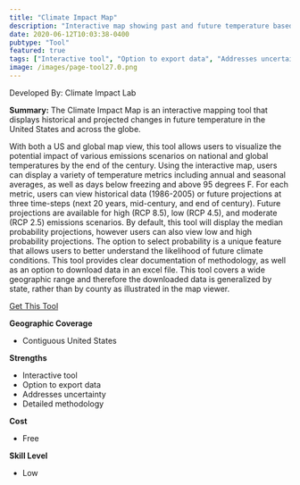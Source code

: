 ```yaml
---
title: "Climate Impact Map"
description: "Interactive map showing past and future temperature based different climate models"
date: 2020-06-12T10:03:38-0400
pubtype: "Tool"
featured: true
tags: ["Interactive tool", "Option to export data", "Addresses uncertainty", "Detailed methodology"]
image: /images/page-tool27.0.png
---
```

Developed By: Climate Impact Lab

**Summary:** The Climate Impact Map is an interactive mapping tool that displays historical and projected changes in future temperature in the United States and across the globe. 

With both a US and global map view, this tool allows users to visualize the potential impact of various emissions scenarios on national and global temperatures by the end of the century. Using the interactive map, users can display a variety of temperature metrics including annual and seasonal averages, as well as days below freezing and above 95 degrees F. For each metric, users can view historical data (1986-2005) or future projections at three time-steps (next 20 years, mid-century, and end of century). Future projections are available for high (RCP 8.5), low (RCP 4.5), and moderate (RCP 2.5) emissions scenarios. By default, this tool will display the median probability projections, however users can also view low and high probability projections. The option to select probability is a unique feature that allows users to better understand the likelihood of future climate conditions. This tool provides clear documentation of methodology, as well as an option to download data in an excel file. This tool covers a wide geographic range and therefore the downloaded data is generalized by state, rather than by county as illustrated in the map viewer.

<a href="http://www.impactlab.org/map/#usmeas=absolute&usyear=2080-2099&gmeas=absolute&gyear=1986-2005&tab=united-states&usvar=tas_JJA&usprob=0.05&usrcp=rcp26" target="_blank">Get This Tool</a>

__**Geographic Coverage**__
- Contiguous United States

__**Strengths**__
-  Interactive tool
-   Option to export data
-   Addresses uncertainty
-   Detailed methodology

__**Cost**__
- Free

__**Skill Level**__
- Low
